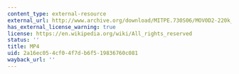 ```yaml
---
content_type: external-resource
external_url: http://www.archive.org/download/MITPE.730S06/MOV0D2-220k_512kb.mp4
has_external_license_warning: true
license: https://en.wikipedia.org/wiki/All_rights_reserved
status: ''
title: MP4
uid: 2a16ec05-4cf0-4f7d-b6f5-19836760c081
wayback_url: ''
---
```


